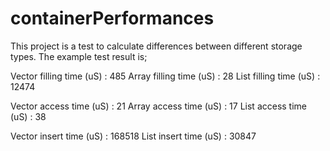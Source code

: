 # containerPerformances
This project is a test to calculate differences between different storage types.
The example test result is;

Vector filling time (uS) : 485
Array filling time (uS) : 28
List filling time (uS) : 12474

Vector access time (uS) : 21
Array access time (uS) : 17
List access time (uS) : 38

Vector insert time (uS) : 168518
List insert time (uS) : 30847
